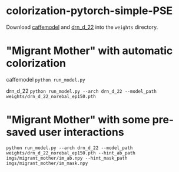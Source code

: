 # colorization-pytorch-simple-PSE

Download [caffemodel](https://adobe-my.sharepoint.com/personal/rizhang_adobe_com/_layouts/15/guestaccess.aspx?guestaccesstoken=%2FgYfjXcZyCI4LOa%2B%2FHQrNTIH7m6gZooZBvrmmEjmmjc%3D&docid=2_0c3194addb7254cceb54c4dcca53adc53&rev=1&e=M94V1G) and [drn_d_22](https://adobe-my.sharepoint.com/personal/rizhang_adobe_com/_layouts/15/guestaccess.aspx?guestaccesstoken=JGrVwgOjq2efK9%2FT1r2jyC0WZFMErSoE%2FQLzF1QDKT0%3D&docid=2_0c81bc71866df4cbcbff6337bcb54c46d&rev=1&e=M5GHRS) into the `weights` directory.

# "Migrant Mother" with automatic colorization

caffemodel `python run_model.py`

drn_d_22 `python run_model.py --arch drn_d_22 --model_path weights/drn_d_22_norebal_ep150.pth`

# "Migrant Mother" with some pre-saved user interactions

`python run_model.py --arch drn_d_22 --model_path weights/drn_d_22_norebal_ep150.pth --hint_ab_path imgs/migrant_mother/im_ab.npy --hint_mask_path imgs/migrant_mother/im_mask.npy`
